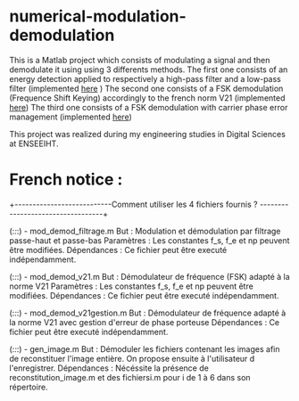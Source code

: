 # numerical-modulation-demodulation
This is a Matlab project which consists of modulating a signal and then demodulate it using using 3 differents methods.
The first one consists of an energy detection applied to respectively a high-pass filter and a low-pass filter (implemented [here](./codes/mod_demod_filtrage.m) )
The second one consists of a FSK demodulation (Frequence Shift Keying) accordingly to the french norm V21 (implemented [here](./codes/mod_demod_v21.m))
The third one consists of a FSK demodulation with carrier phase error management (implemented [here](./codes/mod_demod_v21_gestion.m))

This project was realized during my engineering studies in Digital Sciences at ENSEEIHT.


# French notice : 
+---------------------------Comment utiliser les 4 fichiers fournis ? ----------------------------------+

(:_:_:) - mod_demod_filtrage.m
But : Modulation et démodulation par filtrage passe-haut et passe-bas
Paramètres : Les constantes f_s, f_e et np peuvent être modifiées.
Dépendances : Ce fichier peut être executé indépendamment. 

(:_:_:) - mod_demod_v21.m
But : Démodulateur de fréquence (FSK) adapté à la norme V21
Paramètres : Les constantes f_s, f_e et np peuvent être modifiées.
Dépendances : Ce fichier peut être executé indépendamment. 

(:_:_:) - mod_demod_v21gestion.m
But : Démodulateur de fréquence adapté à la norme V21 avec gestion d'erreur de phase porteuse
Dépendances : Ce fichier peut être executé indépendamment. 

(:_:_:) - gen_image.m
But : Démoduler les fichiers contenant les images afin de reconstituer l'image entière. On propose ensuite à l'utilisateur d l'enregistrer.
Dépendances :  Nécéssite la présence de reconstitution_image.m et des fichiersi.m pour i de 1 à 6 dans son répertoire.


